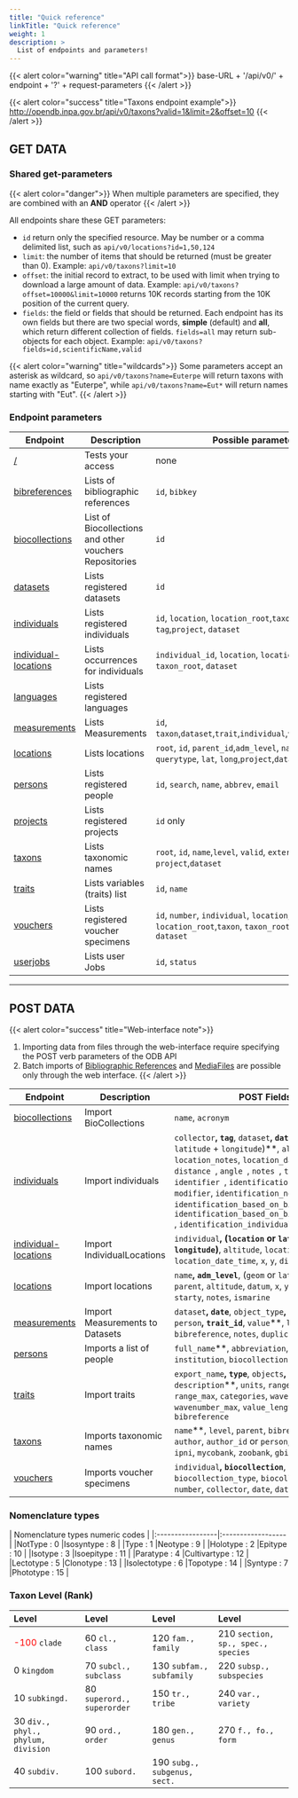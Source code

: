 ```yaml
---
title: "Quick reference"
linkTitle: "Quick reference"
weight: 1
description: >
  List of endpoints and parameters!
---
```


{{< alert color="warning" title="API call format">}}
base-URL + '/api/v0/' + endpoint + '?' + request-parameters
{{< /alert >}}

{{< alert color="success" title="Taxons endpoint example">}}
http://opendb.inpa.gov.br/api/v0/taxons?valid=1&limit=2&offset=10
{{< /alert >}}


## GET DATA

<a name="shared-get-parameters"></a>
### Shared get-parameters

{{< alert color="danger">}}
When multiple parameters are specified, they are combined with an **AND** operator
{{< /alert >}}

All endpoints share these GET parameters:
- `id` return only the specified resource. May be number or a comma delimited list, such as `api/v0/locations?id=1,50,124`
- `limit`: the number of items that should be returned (must be greater than 0). Example: `api/v0/taxons?limit=10`
- `offset`: the initial record to extract, to be used with limit when trying to download a large amount of data. Example: `api/v0/taxons?offset=10000&limit=10000` returns 10K records starting from the 10K position of the current query.
- `fields`: the field or fields that should be returned. Each endpoint has its own fields but there are two special words, **simple** (default) and **all**, which return different collection of fields. `fields=all` may return sub-objects for each object. Example: `api/v0/taxons?fields=id,scientificName,valid`

{{< alert color="warning" title="wildcards">}}
Some parameters accept an asterisk as wildcard, so `api/v0/taxons?name=Euterpe` will return taxons with name exactly as "Euterpe", while `api/v0/taxons?name=Eut*` will return names starting with "Eut".
{{< /alert >}}

### Endpoint parameters

| Endpoint | Description | Possible parameters |
| --- | --- | --- |
| [/]() | Tests your access | none |
| [bibreferences](/docs/api/get-data/#bibreferences-endpoint) | Lists of bibliographic references | `id`, `bibkey` |
| [biocollections](/docs/api/get-data/#biocollections-endpoint) | List of Biocollections and other vouchers Repositories |  `id`  |
| [datasets](/docs/api/get-data/#datasets-endpoint) | Lists registered datasets | `id` |
| [individuals](/docs/api/get-data/#individuals-endpoint) | Lists registered individuals |`id`, `location`, `location_root`,`taxon`, `taxon_root`, `tag`,`project`, `dataset`|
| [individual-locations](/docs/api/get-data/#individual-locations-endpoint) | Lists occurrences for individuals |`individual_id`, `location`, `location_root`,`taxon`, `taxon_root`, `dataset`|
| [languages](/docs/api/get-data/#languages-endpoint) | Lists registered languages | |
| [measurements](/docs/api/get-data/#measurements-endpoint) | Lists Measurements | `id`, `taxon`,`dataset`,`trait`,`individual`,`voucher`,`location`|
| [locations](/docs/api/get-data/#locations-endpoint) | Lists locations | `root`, `id`, `parent_id`,`adm_level`, `name`, `limit`, `querytype`, `lat`, `long`,`project`,`dataset`|
| [persons](/docs/api/get-data/#persons-endpoint) | Lists registered people |`id`, `search`, `name`, `abbrev`, `email`|
| [projects](/docs/api/get-data/#projects-endpoint) | Lists registered projects | `id` only|
| [taxons](/docs/api/get-data/#taxons-endpoint) | Lists taxonomic names |`root`, `id`, `name`,`level`, `valid`, `external`, `project`,`dataset`|
| [traits](/docs/api/get-data/#traits-endpoint) | Lists variables (traits) list |`id`, `name`|
| [vouchers](/docs/api/get-data/#vouchers-endpoint) | Lists registered voucher specimens | `id`, `number`, `individual`, `location`, `collector`, `location_root`,`taxon`, `taxon_root`, `project`, `dataset` |
| [userjobs](/docs/api/get-data/#jobs-endpoint) | Lists user Jobs | `id`, `status`|


----

## POST DATA

{{< alert color="success" title="Web-interface note">}}
1. Importing data from files through the web-interface require specifying the POST verb parameters of the ODB API
1. Batch imports of  [Bibliographic References](/docs/concepts/auxiliary-objects/#bibreference) and [MediaFiles](/docs/concepts/auxiliary-objects/#media) are possible only through the web interface.
{{< /alert >}}


| Endpoint | Description | POST Fields |
| --- | --- | --- |
| [biocollections](/docs/api/post-data/#post-biocollections) | Import BioCollections | `name`, `acronym` |
| [individuals](/docs/api/post-data/#post-individuals) | Import individuals | `collector`**, `tag`**, `dataset`**, `date`**, (`location` or `latitude` + `longitude`)**, `altitude`, `location_notes`, `location_date_time`, `x`, `y`, `distance `, `angle `, `notes `, `taxon `, `identifier `, `identification_date `, `modifier`, `identification_notes `, `identification_based_on_biocollection`, `identification_based_on_biocollection_id `, `identification_individual` |
| [individual-locations](/docs/api/post-data/#post-individual-locations) | Import IndividualLocations | `individual`**, (`location` or `latitude` + `longitude`)**, `altitude`, `location_notes`, `location_date_time`, `x`, `y`, `distance`, `angle`|
| [locations](#endpoint_locations) | Import locations | `name`**, `adm_level`**, (`geom` or `lat`+`long`)** , `parent`, `altitude`, `datum`, `x`, `y` , `startx`, `starty`, `notes`, `ismarine` |
| [measurements](#endpoint_measurements) | Import Measurements to Datasets |`dataset`**, `date`**, `object_type`**, `object_type`**, `person`**, `trait_id`**, `value`**, `link_id`, `bibreference`, `notes`, `duplicated`|
| [persons](#endpoint_persons) | Imports a list of people |`full_name`**, `abbreviation`, `email`, `institution`, `biocollection`|
| [traits](#endpoint_traits) | Import traits | `export_name`**, `type`**, `objects`**, `name`**, `description`**, `units`, `range_min`, `range_max`, `categories`, `wavenumber_min` and `wavenumber_max`, `value_length`, `link_type`, `bibreference`  |
| [taxons](#endpoint_taxons)  | Imports taxonomic names |`name`**, `level`, `parent`, `bibreference`, `author`, `author_id` or `person`, `valid`, `mobot`, `ipni`, `mycobank`, `zoobank`, `gbif`|
| [vouchers](#endpoint_vouchers)  | Imports voucher specimens |`individual`**, `biocollection`**, `biocollection_type`, `biocollection_number`, `number`, `collector`, `date`, `dataset`, `notes` |


### Nomenclature types

|  Nomenclature types numeric codes  |
|:-----------------|:------------------|
|NotType :  0      |Isosyntype :  8    |
|Type :  1         |Neotype :  9       |
|Holotype :  2     |Epitype :  10      |
|Isotype :  3      |Isoepitype :  11   |
|Paratype :  4     |Cultivartype :  12 |
|Lectotype :  5    |Clonotype :  13    |
|Isolectotype :  6 |Topotype :  14     |
|Syntype :  7      |Phototype :  15    |


<a name="taxon-levels"></a>
### Taxon Level (Rank)

|Level |Level |Level  |Level|
|:----------------------------------------|:--------------------------------|:----------------------------------|:----------------------------------------|
|<span style='color:red'>-100</span>  `clade`                      |60  `cl., class`           |120  `fam., family`          |210  `section, sp., spec., species`|
|0  `kingdom`                       |70  `subcl., subclass`     |130  `subfam., subfamily`    |220  `subsp., subspecies`          |
|10  `subkingd.`                    |80  `superord., superorder`|150  `tr., tribe`            |240  `var., variety`               |
|30  `div., phyl., phylum, division`|90  `ord., order`          |180  `gen., genus`           |270  `f., fo., form`               |
|40  `subdiv.`                      |100  `subord.`             |190  `subg., subgenus, sect.`|  
